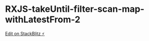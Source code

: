 # RXJS-takeUntil-filter-scan-map-withLatestFrom-2

[Edit on StackBlitz ⚡️](https://stackblitz.com/edit/typescript-jxmo1f)